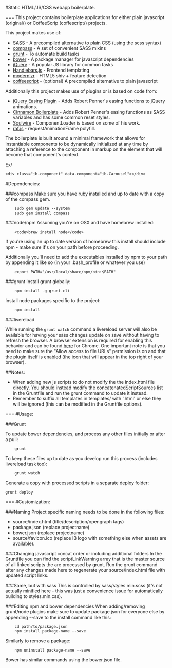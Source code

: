 #Static HTML/JS/CSS webapp boilerplate.

===
This project contains boilerplate applications for either plain javascript (original/) or CoffeeScrip (coffescript/) projects.

This project makes use of:

* [SASS](http://sass-lang.com/) - A precompiled alternative to plain CSS (using the scss syntax)
* [compass](http://compass-style.org/) - A set of convenient SASS mixins
* [grunt](http://gruntjs.com/) - To automate build tasks
* [bower](http://bower.io/) - A package manager for javascript dependencies
* [jQuery](http://jquery.com/) - A popular JS library for common tasks
* [Handlebars.js](http://handlebarsjs.com/) - Frontend templating
* [modernizr](http://modernizr.com/) - HTML5 shiv + feature detection
* [coffeescript](http://coffeescript.org/) - (optional) A precompiled alternative to plain javascript


Additionally this project makes use of plugins or is based on code from:
* [jQuery Easing Plugin](http://gsgd.co.uk/sandbox/jquery/easing/) - Adds Robert Penner's easing functions to jQuery animations.
* [Cinnamon Boilerplate](https://github.com/wagerfield/cinnamon) - Adds Robert Penner's easing functions as SASS variables and has some common reset styles.
* [Soulwire](http://soulwire.co.uk/) - ComponentLoader is based on some of his work.
* [raf.js](https://github.com/ngryman/raf.js) - requestAnimationFrame polyfill.

The boilerplate is built around a minimal framework that allows for instantiable components to be dynamically initialized at any time by attaching a reference to the component in markup on the element that will become that component's context.

Ex/

	<div class="ib-component" data-component="ib.Carousel"></div>

#Dependencies:

###compass
Make sure you have ruby installed and up to date with a copy of the compass gem.

		sudo gem update --system
		sudo gem install compass


###node/npm
Assuming you're on OSX and have homebrew installed:

		<code>brew install node</code>

If you're using an up to date version of homebrew this install should include npm - make sure it's on your path before proceeding.

Additionally you'll need to add the executables installed by npm to your path by appending it like so (in your .bash_profile or whatever you use)

		export PATH="/usr/local/share/npm/bin:$PATH"


###grunt
Install grunt globally:

		npm install -g grunt-cli

Install node packages specific to the project:

		npm install


###livereload

While running the <code>grunt watch</code> command a livereload server will also be available for having your sass changes update on save without having to refresh the browser. A browser extension is required for enabling this behavior and can be found [here](https://chrome.google.com/webstore/detail/livereload/jnihajbhpnppcggbcgedagnkighmdlei) for Chrome. One important note is that you need to make sure the "Allow access to file URLs" permission is on and that the plugin itself is enabled (the icon that will appear in the top right of your browser).



##Notes:
* When adding new js scripts to do not modify the the index.html file directly. You should instead modify the concatenatedScriptSources list in the Gruntfile and run the grunt command to update it instead.
* Remember to suffix all templates in templates/ with '.html' or else they will be ignored (this can be modified in the Gruntfile options).


===
#Usage:

###Grunt

To update bower dependencies, and process any other files initially or after a pull:

		grunt

To keep these files up to date as you develop run this process (includes livereload task too):

		grunt watch

Generate a copy with processed scripts in a separate deploy folder:

	grunt deploy

===
#Customization:

###Naming
Project specific naming needs to be done in the following files:

* source/index.html (title/description/opengraph tags)
* package.json (replace projectname)
* bower.json (replace projectname)
* source/favicon.ico (replace IB logo with something else when assets are available).

###Changing javascript concat order or including additional folders
In the Gruntfile you can find the scriptLinkWarning array that is the master source of all linked scripts the are processed by grunt. Run the grunt command after any changes made here to regenerate your source/index.html file with updated script links.

###Same, but with sass
This is controlled by sass/styles.min.scss (it's not actually minified here - this was just a convenience issue for automatically building to styles.min.css).

###Editing npm and bower dependencies
When adding/removing grunt/node plugins make sure to update package.json for everyone else by appending --save to the install command like this:

		cd path/to/package.json
		npm install package-name --save

Similarly to remove a package:

		npm uninstall package-name --save

Bower has similar commands using the bower.json file.